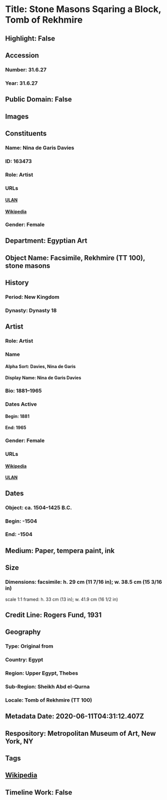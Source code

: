 # Title: Stone Masons Sqaring a Block, Tomb of Rekhmire
## Highlight: False
## Accession
### Number: 31.6.27
### Year: 31.6.27
## Public Domain: False
## Images
## Constituents
### Name: Nina de Garis Davies
### ID: 163473
### Role: Artist
### URLs
#### [ULAN](http://vocab.getty.edu/page/ulan/500124683)
#### [Wikipedia](https://www.wikidata.org/wiki/Q1992876)
### Gender: Female
## Department: Egyptian Art
## Object Name: Facsimile, Rekhmire (TT 100), stone masons
## History
### Period: New Kingdom
### Dynasty: Dynasty 18
## Artist
### Role: Artist
### Name
#### Alpha Sort: Davies, Nina de Garis
#### Display Name: Nina de Garis Davies
### Bio: 1881–1965
### Dates Active
#### Begin: 1881
#### End: 1965
### Gender: Female
### URLs
#### [Wikipedia](https://www.wikidata.org/wiki/Q1992876)
#### [ULAN](http://vocab.getty.edu/page/ulan/500124683)
## Dates
### Object: ca. 1504–1425 B.C.
### Begin: -1504
### End: -1504
## Medium: Paper, tempera paint, ink
## Size
### Dimensions: facsimile: h. 29 cm (11 7/16 in); w. 38.5 cm (15 3/16 in)
scale 1:1
framed: h. 33 cm (13 in); w. 41.9 cm (16 1/2 in)
## Credit Line: Rogers Fund, 1931
## Geography
### Type: Original from
### Country: Egypt
### Region: Upper Egypt, Thebes
### Sub-Region: Sheikh Abd el-Qurna
### Locale: Tomb of Rekhmire (TT 100)
## Metadata Date: 2020-06-11T04:31:12.407Z
## Respository: Metropolitan Museum of Art, New York, NY
## Tags
## [Wikipedia](https://www.wikidata.org/wiki/Q96185318)
## Timeline Work: False
